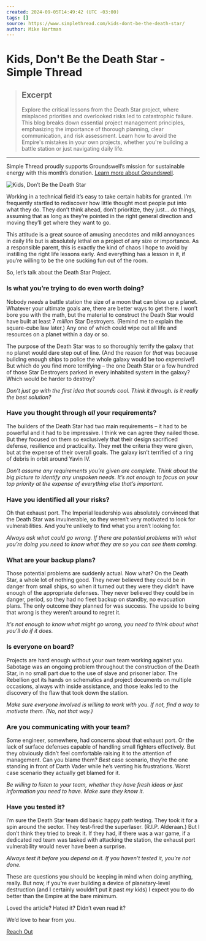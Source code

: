 ```yaml
---
created: 2024-09-05T14:49:42 (UTC -03:00)
tags: []
source: https://www.simplethread.com/kids-dont-be-the-death-star/
author: Mike Hartman
---
```


# Kids, Don't Be the Death Star - Simple Thread

> ## Excerpt
> Explore the critical lessons from the Death Star project, where misplaced priorities and overlooked risks led to catastrophic failure. This blog breaks down essential project management principles, emphasizing the importance of thorough planning, clear communication, and risk assessment. Learn how to avoid the Empire's mistakes in your own projects, whether you're building a battle station or just navigating daily life.

---
Simple Thread proudly supports Groundswell’s mission for sustainable energy with this month’s donation. [Learn more about Groundswell](https://groundswell.org/).

![Kids, Don’t Be the Death Star](https://www.simplethread.com/wp-content/uploads/2024/08/Mike-Blog.jpg)

Working in a technical field it’s easy to take certain habits for granted. I’m frequently startled to rediscover how little thought most people put into what they do. They don’t think ahead, don’t prioritize, they just… _do_ things, assuming that as long as they’re pointed in the right general direction and moving they’ll get where they want to go.

This attitude is a great source of amusing anecdotes and mild annoyances in daily life but is absolutely lethal on a project of any size or importance. As a responsible parent, this is exactly the kind of chaos I hope to avoid by instilling the right life lessons early. And everything has a lesson in it, if you’re willing to be the one sucking fun out of the room.

So, let’s talk about the Death Star Project.

### Is what you’re trying to do even worth doing?

Nobody _needs_ a battle station the size of a moon that can blow up a planet. Whatever your ultimate goals are, there are better ways to get there. I won’t bore you with the math, but the material to construct the Death Star would have built at least 7 _million_ Star Destroyers. (Remind me to explain the square-cube law later.) Any one of which could wipe out all life and resources on a planet within a day or so.  
  
The purpose of the Death Star was to so thoroughly terrify the galaxy that no planet would dare step out of line. (And the reason for _that_ was because building enough ships to police the whole galaxy would be too _expensive_!) But which do you find more terrifying – the one Death Star or a few hundred of those Star Destroyers parked in every inhabited system in the galaxy? Which would be harder to destroy?  
  
_Don’t just go with the first idea that sounds cool. Think it through. Is it really the best solution?_

### Have you thought through _all_ your requirements?

The builders of the Death Star had two main requirements – it had to be powerful and it had to be impressive. I think we can agree they nailed those. But they focused on them so exclusively that their design sacrificed defense, resilience and practicality. They met the criteria they were given, but at the expense of their overall goals. The galaxy isn’t terrified of a ring of debris in orbit around Yavin IV.

_Don’t assume any requirements you’re given are complete. Think about the big picture to identify any unspoken needs. It’s not enough to focus on your top priority at the expense of everything else that’s important._

### Have you identified all your risks?

Oh that exhaust port. The Imperial leadership was absolutely convinced that the Death Star was invulnerable, so they weren’t very motivated to look for vulnerabilities. And you’re unlikely to find what you aren’t looking for.

_Always ask what could go wrong. If there are potential problems with what you’re doing you need to know what they are so you can see them coming._

### What are your backup plans?

Those potential problems are suddenly actual. Now what? On the Death Star, a whole lot of nothing good. They never believed they could be in danger from small ships, so when it turned out they were they didn’t  have enough of the appropriate defenses. They never believed they could be in danger, period, so they had no fleet backup on standby, no evacuation plans. The only outcome they planned for was success. The upside to being that wrong is they weren’t around to regret it.

_It’s not enough to know what might go wrong, you need to think about what you’ll do if it does._

### Is everyone on board?

Projects are hard enough without your own team working against you. Sabotage was an ongoing problem throughout the construction of the Death Star, in no small part due to the use of slave and prisoner labor. The Rebellion got its hands on schematics and project documents on multiple occasions, always with inside assistance, and those leaks led to the discovery of the flaw that took down the station.

_Make sure everyone involved is willing to work with you. If not, find a way to motivate them. (No, not that way.)_

### Are you communicating with your team?

Some engineer, somewhere, had concerns about that exhaust port. Or the lack of surface defenses capable of handling small fighters effectively. But they obviously didn’t feel comfortable raising it to the attention of management. Can you blame them? _Best_ case scenario, they’re the one standing in front of Darth Vader while he’s venting his frustrations. Worst case scenario they actually get blamed for it.  
  
_Be willing to listen to your team, whether they have fresh ideas or just information you need to have. Make sure they know it._

### Have you tested it?

I’m sure the Death Star team did basic happy path testing. They took it for a spin around the sector. They test-fired the superlaser. (R.I.P. Alderaan.) But I don’t think they tried to break it. If they had, if there was a war game, if a dedicated red team was tasked with attacking the station, the exhaust port vulnerability would never have been a surprise.

_Always test it before you depend on it. If you haven’t tested it, you’re not done._

These are questions you should be keeping in mind when doing anything, really. But now, if you’re ever building a device of planetary-level destruction (and I certainly wouldn’t put it past _my_ kids) I expect you to do better than the Empire at the bare minimum.

Loved the article? Hated it? Didn’t even read it?

We’d love to hear from you.

[Reach Out](https://www.simplethread.com/contact)
